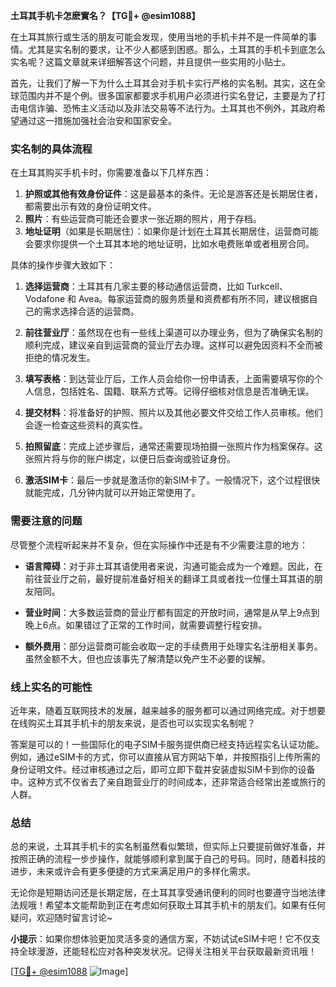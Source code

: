 **土耳其手机卡怎麽實名？【TG💪+ @esim1088】**

在土耳其旅行或生活的朋友可能会发现，使用当地的手机卡并不是一件简单的事情。尤其是实名制的要求，让不少人都感到困惑。那么，土耳其的手机卡到底怎么实名呢？这篇文章就来详细解答这个问题，并且提供一些实用的小贴士。

首先，让我们了解一下为什么土耳其会对手机卡实行严格的实名制。其实，这在全球范围内并不是个例。很多国家都要求手机用户必须进行实名登记，主要是为了打击电信诈骗、恐怖主义活动以及非法交易等不法行为。土耳其也不例外，其政府希望通过这一措施加强社会治安和国家安全。

### 实名制的具体流程

在土耳其购买手机卡时，你需要准备以下几样东西：

1. **护照或其他有效身份证件**：这是最基本的条件。无论是游客还是长期居住者，都需要出示有效的身份证明文件。
2. **照片**：有些运营商可能还会要求一张近期的照片，用于存档。
3. **地址证明**（如果是长期居住）：如果你是计划在土耳其长期居住，运营商可能会要求你提供一个土耳其本地的地址证明，比如水电费账单或者租房合同。

具体的操作步骤大致如下：

1. **选择运营商**：土耳其有几家主要的移动通信运营商，比如 Turkcell、Vodafone 和 Avea。每家运营商的服务质量和资费都有所不同，建议根据自己的需求选择合适的运营商。
   
2. **前往营业厅**：虽然现在也有一些线上渠道可以办理业务，但为了确保实名制的顺利完成，建议亲自到运营商的营业厅去办理。这样可以避免因资料不全而被拒绝的情况发生。

3. **填写表格**：到达营业厅后，工作人员会给你一份申请表，上面需要填写你的个人信息，包括姓名、国籍、联系方式等。记得仔细核对信息是否准确无误。

4. **提交材料**：将准备好的护照、照片以及其他必要文件交给工作人员审核。他们会逐一检查这些资料的真实性。

5. **拍照留底**：完成上述步骤后，通常还需要现场拍摄一张照片作为档案保存。这张照片将与你的账户绑定，以便日后查询或验证身份。

6. **激活SIM卡**：最后一步就是激活你的新SIM卡了。一般情况下，这个过程很快就能完成，几分钟内就可以开始正常使用了。

### 需要注意的问题

尽管整个流程听起来并不复杂，但在实际操作中还是有不少需要注意的地方：

- **语言障碍**：对于非土耳其语使用者来说，沟通可能会成为一个难题。因此，在前往营业厅之前，最好提前准备好相关的翻译工具或者找一位懂土耳其语的朋友陪同。
  
- **营业时间**：大多数运营商的营业厅都有固定的开放时间，通常是从早上9点到晚上6点。如果错过了正常的工作时间，就需要调整行程安排。

- **额外费用**：部分运营商可能会收取一定的手续费用于处理实名注册相关事务。虽然金额不大，但也应该事先了解清楚以免产生不必要的误解。

### 线上实名的可能性

近年来，随着互联网技术的发展，越来越多的服务都可以通过网络完成。对于想要在线购买土耳其手机卡的朋友来说，是否也可以实现实名制呢？

答案是可以的！一些国际化的电子SIM卡服务提供商已经支持远程实名认证功能。例如，通过eSIM卡的方式，你可以直接从官方网站下单，并按照指引上传所需的身份证明文件。经过审核通过之后，即可立即下载并安装虚拟SIM卡到你的设备中。这种方式不仅省去了亲自跑营业厅的时间成本，还非常适合经常出差或旅行的人群。

### 总结

总的来说，土耳其手机卡的实名制虽然看似繁琐，但实际上只要提前做好准备，并按照正确的流程一步步操作，就能够顺利拿到属于自己的号码。同时，随着科技的进步，未来或许会有更多便捷的方式来满足用户的多样化需求。

无论你是短期访问还是长期定居，在土耳其享受通讯便利的同时也要遵守当地法律法规哦！希望本文能帮助到正在考虑如何获取土耳其手机卡的朋友们。如果有任何疑问，欢迎随时留言讨论~

**小提示**：如果你想体验更加灵活多变的通信方案，不妨试试eSIM卡吧！它不仅支持全球漫游，还能轻松应对各种突发状况。记得关注相关平台获取最新资讯哦！

[[TG💪+ @esim1088](https://t.me/s/esim1088) ![Image](https://i.postimg.cc/4NQfJmqS/Snipaste-2025-05-13-00-14-12.png)]